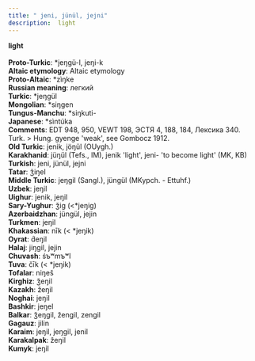 ```yaml
---
title: " jeni, jünül, jejni"
description:  light
---
```

<strong> light</strong><br><br>
<strong>Proto-Turkic</strong>:  *jeŋgü-l, jeŋi-k<br>
<strong>Altaic etymology</strong>:  Altaic etymology<br>
<strong> Proto-Altaic</strong>:  *zìŋke<br>
<strong>Russian meaning</strong>:  легкий<br>
<strong>Turkic</strong>:  *jeŋgül<br>
<strong>Mongolian</strong>:  *siŋgen<br>
<strong>Tungus-Manchu</strong>:  *siŋkuti-<br>
<strong>Japanese</strong>:  *sìntúka<br>
<strong>Comments</strong>:  EDT 948, 950, VEWT 198, ЭСТЯ 4, 188, 184, Лексика 340. Turk. > Hung. gyenge 'weak', see Gombocz 1912.<br>
<strong>Old Turkic</strong>:  jenik, jöŋül (OUygh.)<br>
<strong>Karakhanid</strong>:  jüŋül (Tefs., IM), jenik 'light', jeni- 'to become light' (MK, KB)<br>
<strong>Turkish</strong>:  jeni, jünül, jejni<br>
<strong>Tatar</strong>:  ǯiŋel<br>
<strong>Middle Turkic</strong>:  jeŋgil (Sangl.), jüngül (MKypch. - Ettuhf.)<br>
<strong>Uzbek</strong>:  jeŋil<br>
<strong>Uighur</strong>:  jenik, jeŋil<br>
<strong>Sary-Yughur</strong>:  ǯig (<*jeŋig)<br>
<strong>Azerbaidzhan</strong>:  jüngül, jejin<br>
<strong>Turkmen</strong>:  jeŋil<br>
<strong>Khakassian</strong>:  nīk (< *jeŋik)<br>
<strong>Oyrat</strong>:  d́eŋil<br>
<strong>Halaj</strong>:  jiŋgil, jejin<br>
<strong>Chuvash</strong>:  śъʷmъʷl<br>
<strong>Tuva</strong>:  čīk (< *jeŋik)<br>
<strong>Tofalar</strong>:  niŋeš<br>
<strong>Kirghiz</strong>:  ǯeŋil<br>
<strong>Kazakh</strong>:  žeŋil<br>
<strong>Noghai</strong>:  jeŋil<br>
<strong>Bashkir</strong>:  jeŋel<br>
<strong>Balkar</strong>:  ǯeŋgil, žengil, zengil<br>
<strong>Gagauz</strong>:  jilin<br>
<strong>Karaim</strong>:  jeŋil, jeŋgil, jenil<br>
<strong>Karakalpak</strong>:  žeŋil<br>
<strong>Kumyk</strong>:  jeŋil<br>


